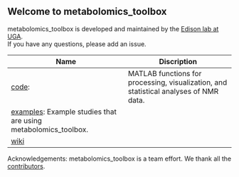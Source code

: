 ## Welcome to metabolomics_toolbox

metabolomics_toolbox is developed and maintained by the [Edison lab at UGA](https://edisonomics.org/).  
If you have any questions, please add an issue.

|Name|Discription|
|-|-|
| [code](https://github.com/edisonomics/metabolomics_toolbox/tree/master/code): |MATLAB functions for processing, visualization, and statistical analyses of NMR data. |
| [examples](https://github.com/edisonomics/metabolomics_toolbox/tree/master/examples): Example studies that are using metabolomics_toolbox. |
| [wiki](https://github.com/artedison/Edison_Lab_Shared_Metabolomics_UGA/wiki) |

Acknowledgements: metabolomics_toolbox is a team effort. We thank all the [contributors](https://github.com/edisonomics/metabolomics_toolbox/blob/master/acknowledgements.md).

